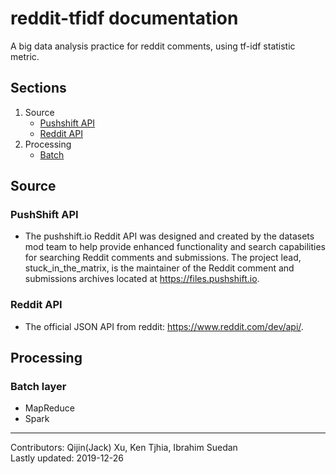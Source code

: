 # reddit-tfidf documentation
A big data analysis practice for reddit comments, using tf-idf statistic metric.

## Sections
1. Source
      * [Pushshift API](#pushshift-api)
      * [Reddit API](#reddit-api)
2. Processing
      * [Batch](#batch-layer)
      
## Source
### PushShift API
- The pushshift.io Reddit API was designed and created by the datasets mod team to help provide enhanced functionality and search capabilities for searching Reddit comments and submissions. The project lead, stuck_in_the_matrix, is the maintainer of the Reddit comment and submissions archives located at https://files.pushshift.io.
### Reddit API
- The official JSON API from reddit: https://www.reddit.com/dev/api/.

## Processing
### Batch layer
- MapReduce
- Spark

---
Contributors: Qijin(Jack) Xu, Ken Tjhia, Ibrahim Suedan\
Lastly updated: 2019-12-26
